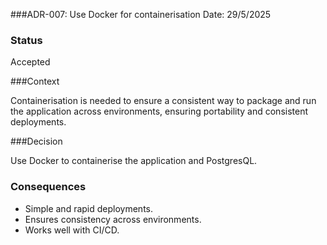 ###ADR-007:  Use Docker for containerisation
Date: 29/5/2025

### Status
Accepted

###Context

Containerisation is needed to ensure a consistent way to package and run the application across environments, ensuring
portability and consistent deployments.

###Decision

Use Docker to containerise the application and PostgresQL.


### Consequences

- Simple and rapid deployments.
- Ensures consistency across environments.
- Works well with CI/CD.

